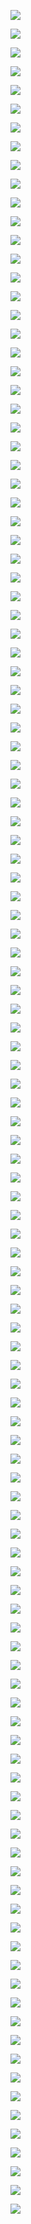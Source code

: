 ![](https://gitee.com/qytanggit/Python_Hacker/raw/master/IMG/PPT/%E4%B9%BE%E9%A2%90%E5%A0%82%E7%8E%B0%E4%BB%BB%E6%98%8E%E6%95%99%E6%95%99%E4%B8%BBKali%E4%B8%8EPython%E9%BB%91%E5%AE%A22018.7.%E6%97%A0%E7%BA%BF%E7%BD%91%E7%BB%9C%E6%94%BB%E5%87%BB/1.PNG)

![](https://gitee.com/qytanggit/Python_Hacker/raw/master/IMG/PPT/%E4%B9%BE%E9%A2%90%E5%A0%82%E7%8E%B0%E4%BB%BB%E6%98%8E%E6%95%99%E6%95%99%E4%B8%BBKali%E4%B8%8EPython%E9%BB%91%E5%AE%A22018.7.%E6%97%A0%E7%BA%BF%E7%BD%91%E7%BB%9C%E6%94%BB%E5%87%BB/2.PNG)

![](https://gitee.com/qytanggit/Python_Hacker/raw/master/IMG/PPT/%E4%B9%BE%E9%A2%90%E5%A0%82%E7%8E%B0%E4%BB%BB%E6%98%8E%E6%95%99%E6%95%99%E4%B8%BBKali%E4%B8%8EPython%E9%BB%91%E5%AE%A22018.7.%E6%97%A0%E7%BA%BF%E7%BD%91%E7%BB%9C%E6%94%BB%E5%87%BB/3.PNG)

![](https://gitee.com/qytanggit/Python_Hacker/raw/master/IMG/PPT/%E4%B9%BE%E9%A2%90%E5%A0%82%E7%8E%B0%E4%BB%BB%E6%98%8E%E6%95%99%E6%95%99%E4%B8%BBKali%E4%B8%8EPython%E9%BB%91%E5%AE%A22018.7.%E6%97%A0%E7%BA%BF%E7%BD%91%E7%BB%9C%E6%94%BB%E5%87%BB/4.PNG)

![](https://gitee.com/qytanggit/Python_Hacker/raw/master/IMG/PPT/%E4%B9%BE%E9%A2%90%E5%A0%82%E7%8E%B0%E4%BB%BB%E6%98%8E%E6%95%99%E6%95%99%E4%B8%BBKali%E4%B8%8EPython%E9%BB%91%E5%AE%A22018.7.%E6%97%A0%E7%BA%BF%E7%BD%91%E7%BB%9C%E6%94%BB%E5%87%BB/5.PNG)

![](https://gitee.com/qytanggit/Python_Hacker/raw/master/IMG/PPT/%E4%B9%BE%E9%A2%90%E5%A0%82%E7%8E%B0%E4%BB%BB%E6%98%8E%E6%95%99%E6%95%99%E4%B8%BBKali%E4%B8%8EPython%E9%BB%91%E5%AE%A22018.7.%E6%97%A0%E7%BA%BF%E7%BD%91%E7%BB%9C%E6%94%BB%E5%87%BB/6.PNG)

![](https://gitee.com/qytanggit/Python_Hacker/raw/master/IMG/PPT/%E4%B9%BE%E9%A2%90%E5%A0%82%E7%8E%B0%E4%BB%BB%E6%98%8E%E6%95%99%E6%95%99%E4%B8%BBKali%E4%B8%8EPython%E9%BB%91%E5%AE%A22018.7.%E6%97%A0%E7%BA%BF%E7%BD%91%E7%BB%9C%E6%94%BB%E5%87%BB/7.PNG)

![](https://gitee.com/qytanggit/Python_Hacker/raw/master/IMG/PPT/%E4%B9%BE%E9%A2%90%E5%A0%82%E7%8E%B0%E4%BB%BB%E6%98%8E%E6%95%99%E6%95%99%E4%B8%BBKali%E4%B8%8EPython%E9%BB%91%E5%AE%A22018.7.%E6%97%A0%E7%BA%BF%E7%BD%91%E7%BB%9C%E6%94%BB%E5%87%BB/8.PNG)

![](https://gitee.com/qytanggit/Python_Hacker/raw/master/IMG/PPT/%E4%B9%BE%E9%A2%90%E5%A0%82%E7%8E%B0%E4%BB%BB%E6%98%8E%E6%95%99%E6%95%99%E4%B8%BBKali%E4%B8%8EPython%E9%BB%91%E5%AE%A22018.7.%E6%97%A0%E7%BA%BF%E7%BD%91%E7%BB%9C%E6%94%BB%E5%87%BB/9.PNG)

![](https://gitee.com/qytanggit/Python_Hacker/raw/master/IMG/PPT/%E4%B9%BE%E9%A2%90%E5%A0%82%E7%8E%B0%E4%BB%BB%E6%98%8E%E6%95%99%E6%95%99%E4%B8%BBKali%E4%B8%8EPython%E9%BB%91%E5%AE%A22018.7.%E6%97%A0%E7%BA%BF%E7%BD%91%E7%BB%9C%E6%94%BB%E5%87%BB/10.PNG)

![](https://gitee.com/qytanggit/Python_Hacker/raw/master/IMG/PPT/%E4%B9%BE%E9%A2%90%E5%A0%82%E7%8E%B0%E4%BB%BB%E6%98%8E%E6%95%99%E6%95%99%E4%B8%BBKali%E4%B8%8EPython%E9%BB%91%E5%AE%A22018.7.%E6%97%A0%E7%BA%BF%E7%BD%91%E7%BB%9C%E6%94%BB%E5%87%BB/11.PNG)

![](https://gitee.com/qytanggit/Python_Hacker/raw/master/IMG/PPT/%E4%B9%BE%E9%A2%90%E5%A0%82%E7%8E%B0%E4%BB%BB%E6%98%8E%E6%95%99%E6%95%99%E4%B8%BBKali%E4%B8%8EPython%E9%BB%91%E5%AE%A22018.7.%E6%97%A0%E7%BA%BF%E7%BD%91%E7%BB%9C%E6%94%BB%E5%87%BB/12.PNG)

![](https://gitee.com/qytanggit/Python_Hacker/raw/master/IMG/PPT/%E4%B9%BE%E9%A2%90%E5%A0%82%E7%8E%B0%E4%BB%BB%E6%98%8E%E6%95%99%E6%95%99%E4%B8%BBKali%E4%B8%8EPython%E9%BB%91%E5%AE%A22018.7.%E6%97%A0%E7%BA%BF%E7%BD%91%E7%BB%9C%E6%94%BB%E5%87%BB/13.PNG)

![](https://gitee.com/qytanggit/Python_Hacker/raw/master/IMG/PPT/%E4%B9%BE%E9%A2%90%E5%A0%82%E7%8E%B0%E4%BB%BB%E6%98%8E%E6%95%99%E6%95%99%E4%B8%BBKali%E4%B8%8EPython%E9%BB%91%E5%AE%A22018.7.%E6%97%A0%E7%BA%BF%E7%BD%91%E7%BB%9C%E6%94%BB%E5%87%BB/14.PNG)

![](https://gitee.com/qytanggit/Python_Hacker/raw/master/IMG/PPT/%E4%B9%BE%E9%A2%90%E5%A0%82%E7%8E%B0%E4%BB%BB%E6%98%8E%E6%95%99%E6%95%99%E4%B8%BBKali%E4%B8%8EPython%E9%BB%91%E5%AE%A22018.7.%E6%97%A0%E7%BA%BF%E7%BD%91%E7%BB%9C%E6%94%BB%E5%87%BB/15.PNG)

![](https://gitee.com/qytanggit/Python_Hacker/raw/master/IMG/PPT/%E4%B9%BE%E9%A2%90%E5%A0%82%E7%8E%B0%E4%BB%BB%E6%98%8E%E6%95%99%E6%95%99%E4%B8%BBKali%E4%B8%8EPython%E9%BB%91%E5%AE%A22018.7.%E6%97%A0%E7%BA%BF%E7%BD%91%E7%BB%9C%E6%94%BB%E5%87%BB/16.PNG)

![](https://gitee.com/qytanggit/Python_Hacker/raw/master/IMG/PPT/%E4%B9%BE%E9%A2%90%E5%A0%82%E7%8E%B0%E4%BB%BB%E6%98%8E%E6%95%99%E6%95%99%E4%B8%BBKali%E4%B8%8EPython%E9%BB%91%E5%AE%A22018.7.%E6%97%A0%E7%BA%BF%E7%BD%91%E7%BB%9C%E6%94%BB%E5%87%BB/17.PNG)

![](https://gitee.com/qytanggit/Python_Hacker/raw/master/IMG/PPT/%E4%B9%BE%E9%A2%90%E5%A0%82%E7%8E%B0%E4%BB%BB%E6%98%8E%E6%95%99%E6%95%99%E4%B8%BBKali%E4%B8%8EPython%E9%BB%91%E5%AE%A22018.7.%E6%97%A0%E7%BA%BF%E7%BD%91%E7%BB%9C%E6%94%BB%E5%87%BB/18.PNG)

![](https://gitee.com/qytanggit/Python_Hacker/raw/master/IMG/PPT/%E4%B9%BE%E9%A2%90%E5%A0%82%E7%8E%B0%E4%BB%BB%E6%98%8E%E6%95%99%E6%95%99%E4%B8%BBKali%E4%B8%8EPython%E9%BB%91%E5%AE%A22018.7.%E6%97%A0%E7%BA%BF%E7%BD%91%E7%BB%9C%E6%94%BB%E5%87%BB/19.PNG)

![](https://gitee.com/qytanggit/Python_Hacker/raw/master/IMG/PPT/%E4%B9%BE%E9%A2%90%E5%A0%82%E7%8E%B0%E4%BB%BB%E6%98%8E%E6%95%99%E6%95%99%E4%B8%BBKali%E4%B8%8EPython%E9%BB%91%E5%AE%A22018.7.%E6%97%A0%E7%BA%BF%E7%BD%91%E7%BB%9C%E6%94%BB%E5%87%BB/20.PNG)

![](https://gitee.com/qytanggit/Python_Hacker/raw/master/IMG/PPT/%E4%B9%BE%E9%A2%90%E5%A0%82%E7%8E%B0%E4%BB%BB%E6%98%8E%E6%95%99%E6%95%99%E4%B8%BBKali%E4%B8%8EPython%E9%BB%91%E5%AE%A22018.7.%E6%97%A0%E7%BA%BF%E7%BD%91%E7%BB%9C%E6%94%BB%E5%87%BB/21.PNG)

![](https://gitee.com/qytanggit/Python_Hacker/raw/master/IMG/PPT/%E4%B9%BE%E9%A2%90%E5%A0%82%E7%8E%B0%E4%BB%BB%E6%98%8E%E6%95%99%E6%95%99%E4%B8%BBKali%E4%B8%8EPython%E9%BB%91%E5%AE%A22018.7.%E6%97%A0%E7%BA%BF%E7%BD%91%E7%BB%9C%E6%94%BB%E5%87%BB/22.PNG)

![](https://gitee.com/qytanggit/Python_Hacker/raw/master/IMG/PPT/%E4%B9%BE%E9%A2%90%E5%A0%82%E7%8E%B0%E4%BB%BB%E6%98%8E%E6%95%99%E6%95%99%E4%B8%BBKali%E4%B8%8EPython%E9%BB%91%E5%AE%A22018.7.%E6%97%A0%E7%BA%BF%E7%BD%91%E7%BB%9C%E6%94%BB%E5%87%BB/23.PNG)

![](https://gitee.com/qytanggit/Python_Hacker/raw/master/IMG/PPT/%E4%B9%BE%E9%A2%90%E5%A0%82%E7%8E%B0%E4%BB%BB%E6%98%8E%E6%95%99%E6%95%99%E4%B8%BBKali%E4%B8%8EPython%E9%BB%91%E5%AE%A22018.7.%E6%97%A0%E7%BA%BF%E7%BD%91%E7%BB%9C%E6%94%BB%E5%87%BB/24.PNG)

![](https://gitee.com/qytanggit/Python_Hacker/raw/master/IMG/PPT/%E4%B9%BE%E9%A2%90%E5%A0%82%E7%8E%B0%E4%BB%BB%E6%98%8E%E6%95%99%E6%95%99%E4%B8%BBKali%E4%B8%8EPython%E9%BB%91%E5%AE%A22018.7.%E6%97%A0%E7%BA%BF%E7%BD%91%E7%BB%9C%E6%94%BB%E5%87%BB/25.PNG)

![](https://gitee.com/qytanggit/Python_Hacker/raw/master/IMG/PPT/%E4%B9%BE%E9%A2%90%E5%A0%82%E7%8E%B0%E4%BB%BB%E6%98%8E%E6%95%99%E6%95%99%E4%B8%BBKali%E4%B8%8EPython%E9%BB%91%E5%AE%A22018.7.%E6%97%A0%E7%BA%BF%E7%BD%91%E7%BB%9C%E6%94%BB%E5%87%BB/26.PNG)

![](https://gitee.com/qytanggit/Python_Hacker/raw/master/IMG/PPT/%E4%B9%BE%E9%A2%90%E5%A0%82%E7%8E%B0%E4%BB%BB%E6%98%8E%E6%95%99%E6%95%99%E4%B8%BBKali%E4%B8%8EPython%E9%BB%91%E5%AE%A22018.7.%E6%97%A0%E7%BA%BF%E7%BD%91%E7%BB%9C%E6%94%BB%E5%87%BB/27.PNG)

![](https://gitee.com/qytanggit/Python_Hacker/raw/master/IMG/PPT/%E4%B9%BE%E9%A2%90%E5%A0%82%E7%8E%B0%E4%BB%BB%E6%98%8E%E6%95%99%E6%95%99%E4%B8%BBKali%E4%B8%8EPython%E9%BB%91%E5%AE%A22018.7.%E6%97%A0%E7%BA%BF%E7%BD%91%E7%BB%9C%E6%94%BB%E5%87%BB/28.PNG)

![](https://gitee.com/qytanggit/Python_Hacker/raw/master/IMG/PPT/%E4%B9%BE%E9%A2%90%E5%A0%82%E7%8E%B0%E4%BB%BB%E6%98%8E%E6%95%99%E6%95%99%E4%B8%BBKali%E4%B8%8EPython%E9%BB%91%E5%AE%A22018.7.%E6%97%A0%E7%BA%BF%E7%BD%91%E7%BB%9C%E6%94%BB%E5%87%BB/29.PNG)

![](https://gitee.com/qytanggit/Python_Hacker/raw/master/IMG/PPT/%E4%B9%BE%E9%A2%90%E5%A0%82%E7%8E%B0%E4%BB%BB%E6%98%8E%E6%95%99%E6%95%99%E4%B8%BBKali%E4%B8%8EPython%E9%BB%91%E5%AE%A22018.7.%E6%97%A0%E7%BA%BF%E7%BD%91%E7%BB%9C%E6%94%BB%E5%87%BB/30.PNG)

![](https://gitee.com/qytanggit/Python_Hacker/raw/master/IMG/PPT/%E4%B9%BE%E9%A2%90%E5%A0%82%E7%8E%B0%E4%BB%BB%E6%98%8E%E6%95%99%E6%95%99%E4%B8%BBKali%E4%B8%8EPython%E9%BB%91%E5%AE%A22018.7.%E6%97%A0%E7%BA%BF%E7%BD%91%E7%BB%9C%E6%94%BB%E5%87%BB/31.PNG)

![](https://gitee.com/qytanggit/Python_Hacker/raw/master/IMG/PPT/%E4%B9%BE%E9%A2%90%E5%A0%82%E7%8E%B0%E4%BB%BB%E6%98%8E%E6%95%99%E6%95%99%E4%B8%BBKali%E4%B8%8EPython%E9%BB%91%E5%AE%A22018.7.%E6%97%A0%E7%BA%BF%E7%BD%91%E7%BB%9C%E6%94%BB%E5%87%BB/32.PNG)

![](https://gitee.com/qytanggit/Python_Hacker/raw/master/IMG/PPT/%E4%B9%BE%E9%A2%90%E5%A0%82%E7%8E%B0%E4%BB%BB%E6%98%8E%E6%95%99%E6%95%99%E4%B8%BBKali%E4%B8%8EPython%E9%BB%91%E5%AE%A22018.7.%E6%97%A0%E7%BA%BF%E7%BD%91%E7%BB%9C%E6%94%BB%E5%87%BB/33.PNG)

![](https://gitee.com/qytanggit/Python_Hacker/raw/master/IMG/PPT/%E4%B9%BE%E9%A2%90%E5%A0%82%E7%8E%B0%E4%BB%BB%E6%98%8E%E6%95%99%E6%95%99%E4%B8%BBKali%E4%B8%8EPython%E9%BB%91%E5%AE%A22018.7.%E6%97%A0%E7%BA%BF%E7%BD%91%E7%BB%9C%E6%94%BB%E5%87%BB/34.PNG)

![](https://gitee.com/qytanggit/Python_Hacker/raw/master/IMG/PPT/%E4%B9%BE%E9%A2%90%E5%A0%82%E7%8E%B0%E4%BB%BB%E6%98%8E%E6%95%99%E6%95%99%E4%B8%BBKali%E4%B8%8EPython%E9%BB%91%E5%AE%A22018.7.%E6%97%A0%E7%BA%BF%E7%BD%91%E7%BB%9C%E6%94%BB%E5%87%BB/35.PNG)

![](https://gitee.com/qytanggit/Python_Hacker/raw/master/IMG/PPT/%E4%B9%BE%E9%A2%90%E5%A0%82%E7%8E%B0%E4%BB%BB%E6%98%8E%E6%95%99%E6%95%99%E4%B8%BBKali%E4%B8%8EPython%E9%BB%91%E5%AE%A22018.7.%E6%97%A0%E7%BA%BF%E7%BD%91%E7%BB%9C%E6%94%BB%E5%87%BB/36.PNG)

![](https://gitee.com/qytanggit/Python_Hacker/raw/master/IMG/PPT/%E4%B9%BE%E9%A2%90%E5%A0%82%E7%8E%B0%E4%BB%BB%E6%98%8E%E6%95%99%E6%95%99%E4%B8%BBKali%E4%B8%8EPython%E9%BB%91%E5%AE%A22018.7.%E6%97%A0%E7%BA%BF%E7%BD%91%E7%BB%9C%E6%94%BB%E5%87%BB/37.PNG)

![](https://gitee.com/qytanggit/Python_Hacker/raw/master/IMG/PPT/%E4%B9%BE%E9%A2%90%E5%A0%82%E7%8E%B0%E4%BB%BB%E6%98%8E%E6%95%99%E6%95%99%E4%B8%BBKali%E4%B8%8EPython%E9%BB%91%E5%AE%A22018.7.%E6%97%A0%E7%BA%BF%E7%BD%91%E7%BB%9C%E6%94%BB%E5%87%BB/38.PNG)

![](https://gitee.com/qytanggit/Python_Hacker/raw/master/IMG/PPT/%E4%B9%BE%E9%A2%90%E5%A0%82%E7%8E%B0%E4%BB%BB%E6%98%8E%E6%95%99%E6%95%99%E4%B8%BBKali%E4%B8%8EPython%E9%BB%91%E5%AE%A22018.7.%E6%97%A0%E7%BA%BF%E7%BD%91%E7%BB%9C%E6%94%BB%E5%87%BB/39.PNG)

![](https://gitee.com/qytanggit/Python_Hacker/raw/master/IMG/PPT/%E4%B9%BE%E9%A2%90%E5%A0%82%E7%8E%B0%E4%BB%BB%E6%98%8E%E6%95%99%E6%95%99%E4%B8%BBKali%E4%B8%8EPython%E9%BB%91%E5%AE%A22018.7.%E6%97%A0%E7%BA%BF%E7%BD%91%E7%BB%9C%E6%94%BB%E5%87%BB/40.PNG)

![](https://gitee.com/qytanggit/Python_Hacker/raw/master/IMG/PPT/%E4%B9%BE%E9%A2%90%E5%A0%82%E7%8E%B0%E4%BB%BB%E6%98%8E%E6%95%99%E6%95%99%E4%B8%BBKali%E4%B8%8EPython%E9%BB%91%E5%AE%A22018.7.%E6%97%A0%E7%BA%BF%E7%BD%91%E7%BB%9C%E6%94%BB%E5%87%BB/41.PNG)

![](https://gitee.com/qytanggit/Python_Hacker/raw/master/IMG/PPT/%E4%B9%BE%E9%A2%90%E5%A0%82%E7%8E%B0%E4%BB%BB%E6%98%8E%E6%95%99%E6%95%99%E4%B8%BBKali%E4%B8%8EPython%E9%BB%91%E5%AE%A22018.7.%E6%97%A0%E7%BA%BF%E7%BD%91%E7%BB%9C%E6%94%BB%E5%87%BB/42.PNG)

![](https://gitee.com/qytanggit/Python_Hacker/raw/master/IMG/PPT/%E4%B9%BE%E9%A2%90%E5%A0%82%E7%8E%B0%E4%BB%BB%E6%98%8E%E6%95%99%E6%95%99%E4%B8%BBKali%E4%B8%8EPython%E9%BB%91%E5%AE%A22018.7.%E6%97%A0%E7%BA%BF%E7%BD%91%E7%BB%9C%E6%94%BB%E5%87%BB/43.PNG)

![](https://gitee.com/qytanggit/Python_Hacker/raw/master/IMG/PPT/%E4%B9%BE%E9%A2%90%E5%A0%82%E7%8E%B0%E4%BB%BB%E6%98%8E%E6%95%99%E6%95%99%E4%B8%BBKali%E4%B8%8EPython%E9%BB%91%E5%AE%A22018.7.%E6%97%A0%E7%BA%BF%E7%BD%91%E7%BB%9C%E6%94%BB%E5%87%BB/44.PNG)

![](https://gitee.com/qytanggit/Python_Hacker/raw/master/IMG/PPT/%E4%B9%BE%E9%A2%90%E5%A0%82%E7%8E%B0%E4%BB%BB%E6%98%8E%E6%95%99%E6%95%99%E4%B8%BBKali%E4%B8%8EPython%E9%BB%91%E5%AE%A22018.7.%E6%97%A0%E7%BA%BF%E7%BD%91%E7%BB%9C%E6%94%BB%E5%87%BB/45.PNG)

![](https://gitee.com/qytanggit/Python_Hacker/raw/master/IMG/PPT/%E4%B9%BE%E9%A2%90%E5%A0%82%E7%8E%B0%E4%BB%BB%E6%98%8E%E6%95%99%E6%95%99%E4%B8%BBKali%E4%B8%8EPython%E9%BB%91%E5%AE%A22018.7.%E6%97%A0%E7%BA%BF%E7%BD%91%E7%BB%9C%E6%94%BB%E5%87%BB/46.PNG)

![](https://gitee.com/qytanggit/Python_Hacker/raw/master/IMG/PPT/%E4%B9%BE%E9%A2%90%E5%A0%82%E7%8E%B0%E4%BB%BB%E6%98%8E%E6%95%99%E6%95%99%E4%B8%BBKali%E4%B8%8EPython%E9%BB%91%E5%AE%A22018.7.%E6%97%A0%E7%BA%BF%E7%BD%91%E7%BB%9C%E6%94%BB%E5%87%BB/47.PNG)

![](https://gitee.com/qytanggit/Python_Hacker/raw/master/IMG/PPT/%E4%B9%BE%E9%A2%90%E5%A0%82%E7%8E%B0%E4%BB%BB%E6%98%8E%E6%95%99%E6%95%99%E4%B8%BBKali%E4%B8%8EPython%E9%BB%91%E5%AE%A22018.7.%E6%97%A0%E7%BA%BF%E7%BD%91%E7%BB%9C%E6%94%BB%E5%87%BB/48.PNG)

![](https://gitee.com/qytanggit/Python_Hacker/raw/master/IMG/PPT/%E4%B9%BE%E9%A2%90%E5%A0%82%E7%8E%B0%E4%BB%BB%E6%98%8E%E6%95%99%E6%95%99%E4%B8%BBKali%E4%B8%8EPython%E9%BB%91%E5%AE%A22018.7.%E6%97%A0%E7%BA%BF%E7%BD%91%E7%BB%9C%E6%94%BB%E5%87%BB/49.PNG)

![](https://gitee.com/qytanggit/Python_Hacker/raw/master/IMG/PPT/%E4%B9%BE%E9%A2%90%E5%A0%82%E7%8E%B0%E4%BB%BB%E6%98%8E%E6%95%99%E6%95%99%E4%B8%BBKali%E4%B8%8EPython%E9%BB%91%E5%AE%A22018.7.%E6%97%A0%E7%BA%BF%E7%BD%91%E7%BB%9C%E6%94%BB%E5%87%BB/50.PNG)

![](https://gitee.com/qytanggit/Python_Hacker/raw/master/IMG/PPT/%E4%B9%BE%E9%A2%90%E5%A0%82%E7%8E%B0%E4%BB%BB%E6%98%8E%E6%95%99%E6%95%99%E4%B8%BBKali%E4%B8%8EPython%E9%BB%91%E5%AE%A22018.7.%E6%97%A0%E7%BA%BF%E7%BD%91%E7%BB%9C%E6%94%BB%E5%87%BB/51.PNG)

![](https://gitee.com/qytanggit/Python_Hacker/raw/master/IMG/PPT/%E4%B9%BE%E9%A2%90%E5%A0%82%E7%8E%B0%E4%BB%BB%E6%98%8E%E6%95%99%E6%95%99%E4%B8%BBKali%E4%B8%8EPython%E9%BB%91%E5%AE%A22018.7.%E6%97%A0%E7%BA%BF%E7%BD%91%E7%BB%9C%E6%94%BB%E5%87%BB/52.PNG)

![](https://gitee.com/qytanggit/Python_Hacker/raw/master/IMG/PPT/%E4%B9%BE%E9%A2%90%E5%A0%82%E7%8E%B0%E4%BB%BB%E6%98%8E%E6%95%99%E6%95%99%E4%B8%BBKali%E4%B8%8EPython%E9%BB%91%E5%AE%A22018.7.%E6%97%A0%E7%BA%BF%E7%BD%91%E7%BB%9C%E6%94%BB%E5%87%BB/53.PNG)

![](https://gitee.com/qytanggit/Python_Hacker/raw/master/IMG/PPT/%E4%B9%BE%E9%A2%90%E5%A0%82%E7%8E%B0%E4%BB%BB%E6%98%8E%E6%95%99%E6%95%99%E4%B8%BBKali%E4%B8%8EPython%E9%BB%91%E5%AE%A22018.7.%E6%97%A0%E7%BA%BF%E7%BD%91%E7%BB%9C%E6%94%BB%E5%87%BB/54.PNG)

![](https://gitee.com/qytanggit/Python_Hacker/raw/master/IMG/PPT/%E4%B9%BE%E9%A2%90%E5%A0%82%E7%8E%B0%E4%BB%BB%E6%98%8E%E6%95%99%E6%95%99%E4%B8%BBKali%E4%B8%8EPython%E9%BB%91%E5%AE%A22018.7.%E6%97%A0%E7%BA%BF%E7%BD%91%E7%BB%9C%E6%94%BB%E5%87%BB/55.PNG)

![](https://gitee.com/qytanggit/Python_Hacker/raw/master/IMG/PPT/%E4%B9%BE%E9%A2%90%E5%A0%82%E7%8E%B0%E4%BB%BB%E6%98%8E%E6%95%99%E6%95%99%E4%B8%BBKali%E4%B8%8EPython%E9%BB%91%E5%AE%A22018.7.%E6%97%A0%E7%BA%BF%E7%BD%91%E7%BB%9C%E6%94%BB%E5%87%BB/56.PNG)

![](https://gitee.com/qytanggit/Python_Hacker/raw/master/IMG/PPT/%E4%B9%BE%E9%A2%90%E5%A0%82%E7%8E%B0%E4%BB%BB%E6%98%8E%E6%95%99%E6%95%99%E4%B8%BBKali%E4%B8%8EPython%E9%BB%91%E5%AE%A22018.7.%E6%97%A0%E7%BA%BF%E7%BD%91%E7%BB%9C%E6%94%BB%E5%87%BB/57.PNG)

![](https://gitee.com/qytanggit/Python_Hacker/raw/master/IMG/PPT/%E4%B9%BE%E9%A2%90%E5%A0%82%E7%8E%B0%E4%BB%BB%E6%98%8E%E6%95%99%E6%95%99%E4%B8%BBKali%E4%B8%8EPython%E9%BB%91%E5%AE%A22018.7.%E6%97%A0%E7%BA%BF%E7%BD%91%E7%BB%9C%E6%94%BB%E5%87%BB/58.PNG)

![](https://gitee.com/qytanggit/Python_Hacker/raw/master/IMG/PPT/%E4%B9%BE%E9%A2%90%E5%A0%82%E7%8E%B0%E4%BB%BB%E6%98%8E%E6%95%99%E6%95%99%E4%B8%BBKali%E4%B8%8EPython%E9%BB%91%E5%AE%A22018.7.%E6%97%A0%E7%BA%BF%E7%BD%91%E7%BB%9C%E6%94%BB%E5%87%BB/59.PNG)

![](https://gitee.com/qytanggit/Python_Hacker/raw/master/IMG/PPT/%E4%B9%BE%E9%A2%90%E5%A0%82%E7%8E%B0%E4%BB%BB%E6%98%8E%E6%95%99%E6%95%99%E4%B8%BBKali%E4%B8%8EPython%E9%BB%91%E5%AE%A22018.7.%E6%97%A0%E7%BA%BF%E7%BD%91%E7%BB%9C%E6%94%BB%E5%87%BB/60.PNG)

![](https://gitee.com/qytanggit/Python_Hacker/raw/master/IMG/PPT/%E4%B9%BE%E9%A2%90%E5%A0%82%E7%8E%B0%E4%BB%BB%E6%98%8E%E6%95%99%E6%95%99%E4%B8%BBKali%E4%B8%8EPython%E9%BB%91%E5%AE%A22018.7.%E6%97%A0%E7%BA%BF%E7%BD%91%E7%BB%9C%E6%94%BB%E5%87%BB/61.PNG)

![](https://gitee.com/qytanggit/Python_Hacker/raw/master/IMG/PPT/%E4%B9%BE%E9%A2%90%E5%A0%82%E7%8E%B0%E4%BB%BB%E6%98%8E%E6%95%99%E6%95%99%E4%B8%BBKali%E4%B8%8EPython%E9%BB%91%E5%AE%A22018.7.%E6%97%A0%E7%BA%BF%E7%BD%91%E7%BB%9C%E6%94%BB%E5%87%BB/62.PNG)

![](https://gitee.com/qytanggit/Python_Hacker/raw/master/IMG/PPT/%E4%B9%BE%E9%A2%90%E5%A0%82%E7%8E%B0%E4%BB%BB%E6%98%8E%E6%95%99%E6%95%99%E4%B8%BBKali%E4%B8%8EPython%E9%BB%91%E5%AE%A22018.7.%E6%97%A0%E7%BA%BF%E7%BD%91%E7%BB%9C%E6%94%BB%E5%87%BB/63.PNG)

![](https://gitee.com/qytanggit/Python_Hacker/raw/master/IMG/PPT/%E4%B9%BE%E9%A2%90%E5%A0%82%E7%8E%B0%E4%BB%BB%E6%98%8E%E6%95%99%E6%95%99%E4%B8%BBKali%E4%B8%8EPython%E9%BB%91%E5%AE%A22018.7.%E6%97%A0%E7%BA%BF%E7%BD%91%E7%BB%9C%E6%94%BB%E5%87%BB/64.PNG)

![](https://gitee.com/qytanggit/Python_Hacker/raw/master/IMG/PPT/%E4%B9%BE%E9%A2%90%E5%A0%82%E7%8E%B0%E4%BB%BB%E6%98%8E%E6%95%99%E6%95%99%E4%B8%BBKali%E4%B8%8EPython%E9%BB%91%E5%AE%A22018.7.%E6%97%A0%E7%BA%BF%E7%BD%91%E7%BB%9C%E6%94%BB%E5%87%BB/65.PNG)

![](https://gitee.com/qytanggit/Python_Hacker/raw/master/IMG/PPT/%E4%B9%BE%E9%A2%90%E5%A0%82%E7%8E%B0%E4%BB%BB%E6%98%8E%E6%95%99%E6%95%99%E4%B8%BBKali%E4%B8%8EPython%E9%BB%91%E5%AE%A22018.7.%E6%97%A0%E7%BA%BF%E7%BD%91%E7%BB%9C%E6%94%BB%E5%87%BB/66.PNG)

![](https://gitee.com/qytanggit/Python_Hacker/raw/master/IMG/PPT/%E4%B9%BE%E9%A2%90%E5%A0%82%E7%8E%B0%E4%BB%BB%E6%98%8E%E6%95%99%E6%95%99%E4%B8%BBKali%E4%B8%8EPython%E9%BB%91%E5%AE%A22018.7.%E6%97%A0%E7%BA%BF%E7%BD%91%E7%BB%9C%E6%94%BB%E5%87%BB/67.PNG)

![](https://gitee.com/qytanggit/Python_Hacker/raw/master/IMG/PPT/%E4%B9%BE%E9%A2%90%E5%A0%82%E7%8E%B0%E4%BB%BB%E6%98%8E%E6%95%99%E6%95%99%E4%B8%BBKali%E4%B8%8EPython%E9%BB%91%E5%AE%A22018.7.%E6%97%A0%E7%BA%BF%E7%BD%91%E7%BB%9C%E6%94%BB%E5%87%BB/68.PNG)

![](https://gitee.com/qytanggit/Python_Hacker/raw/master/IMG/PPT/%E4%B9%BE%E9%A2%90%E5%A0%82%E7%8E%B0%E4%BB%BB%E6%98%8E%E6%95%99%E6%95%99%E4%B8%BBKali%E4%B8%8EPython%E9%BB%91%E5%AE%A22018.7.%E6%97%A0%E7%BA%BF%E7%BD%91%E7%BB%9C%E6%94%BB%E5%87%BB/69.PNG)

![](https://gitee.com/qytanggit/Python_Hacker/raw/master/IMG/PPT/%E4%B9%BE%E9%A2%90%E5%A0%82%E7%8E%B0%E4%BB%BB%E6%98%8E%E6%95%99%E6%95%99%E4%B8%BBKali%E4%B8%8EPython%E9%BB%91%E5%AE%A22018.7.%E6%97%A0%E7%BA%BF%E7%BD%91%E7%BB%9C%E6%94%BB%E5%87%BB/70.PNG)

![](https://gitee.com/qytanggit/Python_Hacker/raw/master/IMG/PPT/%E4%B9%BE%E9%A2%90%E5%A0%82%E7%8E%B0%E4%BB%BB%E6%98%8E%E6%95%99%E6%95%99%E4%B8%BBKali%E4%B8%8EPython%E9%BB%91%E5%AE%A22018.7.%E6%97%A0%E7%BA%BF%E7%BD%91%E7%BB%9C%E6%94%BB%E5%87%BB/71.PNG)

![](https://gitee.com/qytanggit/Python_Hacker/raw/master/IMG/PPT/%E4%B9%BE%E9%A2%90%E5%A0%82%E7%8E%B0%E4%BB%BB%E6%98%8E%E6%95%99%E6%95%99%E4%B8%BBKali%E4%B8%8EPython%E9%BB%91%E5%AE%A22018.7.%E6%97%A0%E7%BA%BF%E7%BD%91%E7%BB%9C%E6%94%BB%E5%87%BB/72.PNG)

![](https://gitee.com/qytanggit/Python_Hacker/raw/master/IMG/PPT/%E4%B9%BE%E9%A2%90%E5%A0%82%E7%8E%B0%E4%BB%BB%E6%98%8E%E6%95%99%E6%95%99%E4%B8%BBKali%E4%B8%8EPython%E9%BB%91%E5%AE%A22018.7.%E6%97%A0%E7%BA%BF%E7%BD%91%E7%BB%9C%E6%94%BB%E5%87%BB/73.PNG)

![](https://gitee.com/qytanggit/Python_Hacker/raw/master/IMG/PPT/%E4%B9%BE%E9%A2%90%E5%A0%82%E7%8E%B0%E4%BB%BB%E6%98%8E%E6%95%99%E6%95%99%E4%B8%BBKali%E4%B8%8EPython%E9%BB%91%E5%AE%A22018.7.%E6%97%A0%E7%BA%BF%E7%BD%91%E7%BB%9C%E6%94%BB%E5%87%BB/74.PNG)

![](https://gitee.com/qytanggit/Python_Hacker/raw/master/IMG/PPT/%E4%B9%BE%E9%A2%90%E5%A0%82%E7%8E%B0%E4%BB%BB%E6%98%8E%E6%95%99%E6%95%99%E4%B8%BBKali%E4%B8%8EPython%E9%BB%91%E5%AE%A22018.7.%E6%97%A0%E7%BA%BF%E7%BD%91%E7%BB%9C%E6%94%BB%E5%87%BB/75.PNG)

![](https://gitee.com/qytanggit/Python_Hacker/raw/master/IMG/PPT/%E4%B9%BE%E9%A2%90%E5%A0%82%E7%8E%B0%E4%BB%BB%E6%98%8E%E6%95%99%E6%95%99%E4%B8%BBKali%E4%B8%8EPython%E9%BB%91%E5%AE%A22018.7.%E6%97%A0%E7%BA%BF%E7%BD%91%E7%BB%9C%E6%94%BB%E5%87%BB/76.PNG)

![](https://gitee.com/qytanggit/Python_Hacker/raw/master/IMG/PPT/%E4%B9%BE%E9%A2%90%E5%A0%82%E7%8E%B0%E4%BB%BB%E6%98%8E%E6%95%99%E6%95%99%E4%B8%BBKali%E4%B8%8EPython%E9%BB%91%E5%AE%A22018.7.%E6%97%A0%E7%BA%BF%E7%BD%91%E7%BB%9C%E6%94%BB%E5%87%BB/77.PNG)

![](https://gitee.com/qytanggit/Python_Hacker/raw/master/IMG/PPT/%E4%B9%BE%E9%A2%90%E5%A0%82%E7%8E%B0%E4%BB%BB%E6%98%8E%E6%95%99%E6%95%99%E4%B8%BBKali%E4%B8%8EPython%E9%BB%91%E5%AE%A22018.7.%E6%97%A0%E7%BA%BF%E7%BD%91%E7%BB%9C%E6%94%BB%E5%87%BB/78.PNG)

![](https://gitee.com/qytanggit/Python_Hacker/raw/master/IMG/PPT/%E4%B9%BE%E9%A2%90%E5%A0%82%E7%8E%B0%E4%BB%BB%E6%98%8E%E6%95%99%E6%95%99%E4%B8%BBKali%E4%B8%8EPython%E9%BB%91%E5%AE%A22018.7.%E6%97%A0%E7%BA%BF%E7%BD%91%E7%BB%9C%E6%94%BB%E5%87%BB/79.PNG)

![](https://gitee.com/qytanggit/Python_Hacker/raw/master/IMG/PPT/%E4%B9%BE%E9%A2%90%E5%A0%82%E7%8E%B0%E4%BB%BB%E6%98%8E%E6%95%99%E6%95%99%E4%B8%BBKali%E4%B8%8EPython%E9%BB%91%E5%AE%A22018.7.%E6%97%A0%E7%BA%BF%E7%BD%91%E7%BB%9C%E6%94%BB%E5%87%BB/80.PNG)

![](https://gitee.com/qytanggit/Python_Hacker/raw/master/IMG/PPT/%E4%B9%BE%E9%A2%90%E5%A0%82%E7%8E%B0%E4%BB%BB%E6%98%8E%E6%95%99%E6%95%99%E4%B8%BBKali%E4%B8%8EPython%E9%BB%91%E5%AE%A22018.7.%E6%97%A0%E7%BA%BF%E7%BD%91%E7%BB%9C%E6%94%BB%E5%87%BB/81.PNG)

![](https://gitee.com/qytanggit/Python_Hacker/raw/master/IMG/PPT/%E4%B9%BE%E9%A2%90%E5%A0%82%E7%8E%B0%E4%BB%BB%E6%98%8E%E6%95%99%E6%95%99%E4%B8%BBKali%E4%B8%8EPython%E9%BB%91%E5%AE%A22018.7.%E6%97%A0%E7%BA%BF%E7%BD%91%E7%BB%9C%E6%94%BB%E5%87%BB/82.PNG)

![](https://gitee.com/qytanggit/Python_Hacker/raw/master/IMG/PPT/%E4%B9%BE%E9%A2%90%E5%A0%82%E7%8E%B0%E4%BB%BB%E6%98%8E%E6%95%99%E6%95%99%E4%B8%BBKali%E4%B8%8EPython%E9%BB%91%E5%AE%A22018.7.%E6%97%A0%E7%BA%BF%E7%BD%91%E7%BB%9C%E6%94%BB%E5%87%BB/83.PNG)

![](https://gitee.com/qytanggit/Python_Hacker/raw/master/IMG/PPT/%E4%B9%BE%E9%A2%90%E5%A0%82%E7%8E%B0%E4%BB%BB%E6%98%8E%E6%95%99%E6%95%99%E4%B8%BBKali%E4%B8%8EPython%E9%BB%91%E5%AE%A22018.7.%E6%97%A0%E7%BA%BF%E7%BD%91%E7%BB%9C%E6%94%BB%E5%87%BB/84.PNG)

![](https://gitee.com/qytanggit/Python_Hacker/raw/master/IMG/PPT/%E4%B9%BE%E9%A2%90%E5%A0%82%E7%8E%B0%E4%BB%BB%E6%98%8E%E6%95%99%E6%95%99%E4%B8%BBKali%E4%B8%8EPython%E9%BB%91%E5%AE%A22018.7.%E6%97%A0%E7%BA%BF%E7%BD%91%E7%BB%9C%E6%94%BB%E5%87%BB/85.PNG)

![](https://gitee.com/qytanggit/Python_Hacker/raw/master/IMG/PPT/%E4%B9%BE%E9%A2%90%E5%A0%82%E7%8E%B0%E4%BB%BB%E6%98%8E%E6%95%99%E6%95%99%E4%B8%BBKali%E4%B8%8EPython%E9%BB%91%E5%AE%A22018.7.%E6%97%A0%E7%BA%BF%E7%BD%91%E7%BB%9C%E6%94%BB%E5%87%BB/86.PNG)

![](https://gitee.com/qytanggit/Python_Hacker/raw/master/IMG/PPT/%E4%B9%BE%E9%A2%90%E5%A0%82%E7%8E%B0%E4%BB%BB%E6%98%8E%E6%95%99%E6%95%99%E4%B8%BBKali%E4%B8%8EPython%E9%BB%91%E5%AE%A22018.7.%E6%97%A0%E7%BA%BF%E7%BD%91%E7%BB%9C%E6%94%BB%E5%87%BB/87.PNG)

![](https://gitee.com/qytanggit/Python_Hacker/raw/master/IMG/PPT/%E4%B9%BE%E9%A2%90%E5%A0%82%E7%8E%B0%E4%BB%BB%E6%98%8E%E6%95%99%E6%95%99%E4%B8%BBKali%E4%B8%8EPython%E9%BB%91%E5%AE%A22018.7.%E6%97%A0%E7%BA%BF%E7%BD%91%E7%BB%9C%E6%94%BB%E5%87%BB/88.PNG)

![](https://gitee.com/qytanggit/Python_Hacker/raw/master/IMG/PPT/%E4%B9%BE%E9%A2%90%E5%A0%82%E7%8E%B0%E4%BB%BB%E6%98%8E%E6%95%99%E6%95%99%E4%B8%BBKali%E4%B8%8EPython%E9%BB%91%E5%AE%A22018.7.%E6%97%A0%E7%BA%BF%E7%BD%91%E7%BB%9C%E6%94%BB%E5%87%BB/89.PNG)

![](https://gitee.com/qytanggit/Python_Hacker/raw/master/IMG/PPT/%E4%B9%BE%E9%A2%90%E5%A0%82%E7%8E%B0%E4%BB%BB%E6%98%8E%E6%95%99%E6%95%99%E4%B8%BBKali%E4%B8%8EPython%E9%BB%91%E5%AE%A22018.7.%E6%97%A0%E7%BA%BF%E7%BD%91%E7%BB%9C%E6%94%BB%E5%87%BB/90.PNG)

![](https://gitee.com/qytanggit/Python_Hacker/raw/master/IMG/PPT/%E4%B9%BE%E9%A2%90%E5%A0%82%E7%8E%B0%E4%BB%BB%E6%98%8E%E6%95%99%E6%95%99%E4%B8%BBKali%E4%B8%8EPython%E9%BB%91%E5%AE%A22018.7.%E6%97%A0%E7%BA%BF%E7%BD%91%E7%BB%9C%E6%94%BB%E5%87%BB/91.PNG)

![](https://gitee.com/qytanggit/Python_Hacker/raw/master/IMG/PPT/%E4%B9%BE%E9%A2%90%E5%A0%82%E7%8E%B0%E4%BB%BB%E6%98%8E%E6%95%99%E6%95%99%E4%B8%BBKali%E4%B8%8EPython%E9%BB%91%E5%AE%A22018.7.%E6%97%A0%E7%BA%BF%E7%BD%91%E7%BB%9C%E6%94%BB%E5%87%BB/92.PNG)

![](https://gitee.com/qytanggit/Python_Hacker/raw/master/IMG/PPT/%E4%B9%BE%E9%A2%90%E5%A0%82%E7%8E%B0%E4%BB%BB%E6%98%8E%E6%95%99%E6%95%99%E4%B8%BBKali%E4%B8%8EPython%E9%BB%91%E5%AE%A22018.7.%E6%97%A0%E7%BA%BF%E7%BD%91%E7%BB%9C%E6%94%BB%E5%87%BB/93.PNG)

![](https://gitee.com/qytanggit/Python_Hacker/raw/master/IMG/PPT/%E4%B9%BE%E9%A2%90%E5%A0%82%E7%8E%B0%E4%BB%BB%E6%98%8E%E6%95%99%E6%95%99%E4%B8%BBKali%E4%B8%8EPython%E9%BB%91%E5%AE%A22018.7.%E6%97%A0%E7%BA%BF%E7%BD%91%E7%BB%9C%E6%94%BB%E5%87%BB/94.PNG)

![](https://gitee.com/qytanggit/Python_Hacker/raw/master/IMG/PPT/%E4%B9%BE%E9%A2%90%E5%A0%82%E7%8E%B0%E4%BB%BB%E6%98%8E%E6%95%99%E6%95%99%E4%B8%BBKali%E4%B8%8EPython%E9%BB%91%E5%AE%A22018.7.%E6%97%A0%E7%BA%BF%E7%BD%91%E7%BB%9C%E6%94%BB%E5%87%BB/95.PNG)

![](https://gitee.com/qytanggit/Python_Hacker/raw/master/IMG/PPT/%E4%B9%BE%E9%A2%90%E5%A0%82%E7%8E%B0%E4%BB%BB%E6%98%8E%E6%95%99%E6%95%99%E4%B8%BBKali%E4%B8%8EPython%E9%BB%91%E5%AE%A22018.7.%E6%97%A0%E7%BA%BF%E7%BD%91%E7%BB%9C%E6%94%BB%E5%87%BB/96.PNG)

![](https://gitee.com/qytanggit/Python_Hacker/raw/master/IMG/PPT/%E4%B9%BE%E9%A2%90%E5%A0%82%E7%8E%B0%E4%BB%BB%E6%98%8E%E6%95%99%E6%95%99%E4%B8%BBKali%E4%B8%8EPython%E9%BB%91%E5%AE%A22018.7.%E6%97%A0%E7%BA%BF%E7%BD%91%E7%BB%9C%E6%94%BB%E5%87%BB/97.PNG)

![](https://gitee.com/qytanggit/Python_Hacker/raw/master/IMG/PPT/%E4%B9%BE%E9%A2%90%E5%A0%82%E7%8E%B0%E4%BB%BB%E6%98%8E%E6%95%99%E6%95%99%E4%B8%BBKali%E4%B8%8EPython%E9%BB%91%E5%AE%A22018.7.%E6%97%A0%E7%BA%BF%E7%BD%91%E7%BB%9C%E6%94%BB%E5%87%BB/98.PNG)

![](https://gitee.com/qytanggit/Python_Hacker/raw/master/IMG/PPT/%E4%B9%BE%E9%A2%90%E5%A0%82%E7%8E%B0%E4%BB%BB%E6%98%8E%E6%95%99%E6%95%99%E4%B8%BBKali%E4%B8%8EPython%E9%BB%91%E5%AE%A22018.7.%E6%97%A0%E7%BA%BF%E7%BD%91%E7%BB%9C%E6%94%BB%E5%87%BB/99.PNG)

![](https://gitee.com/qytanggit/Python_Hacker/raw/master/IMG/PPT/%E4%B9%BE%E9%A2%90%E5%A0%82%E7%8E%B0%E4%BB%BB%E6%98%8E%E6%95%99%E6%95%99%E4%B8%BBKali%E4%B8%8EPython%E9%BB%91%E5%AE%A22018.7.%E6%97%A0%E7%BA%BF%E7%BD%91%E7%BB%9C%E6%94%BB%E5%87%BB/100.PNG)

![](https://gitee.com/qytanggit/Python_Hacker/raw/master/IMG/PPT/%E4%B9%BE%E9%A2%90%E5%A0%82%E7%8E%B0%E4%BB%BB%E6%98%8E%E6%95%99%E6%95%99%E4%B8%BBKali%E4%B8%8EPython%E9%BB%91%E5%AE%A22018.7.%E6%97%A0%E7%BA%BF%E7%BD%91%E7%BB%9C%E6%94%BB%E5%87%BB/101.PNG)

![](https://gitee.com/qytanggit/Python_Hacker/raw/master/IMG/PPT/%E4%B9%BE%E9%A2%90%E5%A0%82%E7%8E%B0%E4%BB%BB%E6%98%8E%E6%95%99%E6%95%99%E4%B8%BBKali%E4%B8%8EPython%E9%BB%91%E5%AE%A22018.7.%E6%97%A0%E7%BA%BF%E7%BD%91%E7%BB%9C%E6%94%BB%E5%87%BB/102.PNG)

![](https://gitee.com/qytanggit/Python_Hacker/raw/master/IMG/PPT/%E4%B9%BE%E9%A2%90%E5%A0%82%E7%8E%B0%E4%BB%BB%E6%98%8E%E6%95%99%E6%95%99%E4%B8%BBKali%E4%B8%8EPython%E9%BB%91%E5%AE%A22018.7.%E6%97%A0%E7%BA%BF%E7%BD%91%E7%BB%9C%E6%94%BB%E5%87%BB/103.PNG)

![](https://gitee.com/qytanggit/Python_Hacker/raw/master/IMG/PPT/%E4%B9%BE%E9%A2%90%E5%A0%82%E7%8E%B0%E4%BB%BB%E6%98%8E%E6%95%99%E6%95%99%E4%B8%BBKali%E4%B8%8EPython%E9%BB%91%E5%AE%A22018.7.%E6%97%A0%E7%BA%BF%E7%BD%91%E7%BB%9C%E6%94%BB%E5%87%BB/104.PNG)

![](https://gitee.com/qytanggit/Python_Hacker/raw/master/IMG/PPT/%E4%B9%BE%E9%A2%90%E5%A0%82%E7%8E%B0%E4%BB%BB%E6%98%8E%E6%95%99%E6%95%99%E4%B8%BBKali%E4%B8%8EPython%E9%BB%91%E5%AE%A22018.7.%E6%97%A0%E7%BA%BF%E7%BD%91%E7%BB%9C%E6%94%BB%E5%87%BB/105.PNG)

![](https://gitee.com/qytanggit/Python_Hacker/raw/master/IMG/PPT/%E4%B9%BE%E9%A2%90%E5%A0%82%E7%8E%B0%E4%BB%BB%E6%98%8E%E6%95%99%E6%95%99%E4%B8%BBKali%E4%B8%8EPython%E9%BB%91%E5%AE%A22018.7.%E6%97%A0%E7%BA%BF%E7%BD%91%E7%BB%9C%E6%94%BB%E5%87%BB/106.PNG)

![](https://gitee.com/qytanggit/Python_Hacker/raw/master/IMG/PPT/%E4%B9%BE%E9%A2%90%E5%A0%82%E7%8E%B0%E4%BB%BB%E6%98%8E%E6%95%99%E6%95%99%E4%B8%BBKali%E4%B8%8EPython%E9%BB%91%E5%AE%A22018.7.%E6%97%A0%E7%BA%BF%E7%BD%91%E7%BB%9C%E6%94%BB%E5%87%BB/107.PNG)

![](https://gitee.com/qytanggit/Python_Hacker/raw/master/IMG/PPT/%E4%B9%BE%E9%A2%90%E5%A0%82%E7%8E%B0%E4%BB%BB%E6%98%8E%E6%95%99%E6%95%99%E4%B8%BBKali%E4%B8%8EPython%E9%BB%91%E5%AE%A22018.7.%E6%97%A0%E7%BA%BF%E7%BD%91%E7%BB%9C%E6%94%BB%E5%87%BB/108.PNG)

![](https://gitee.com/qytanggit/Python_Hacker/raw/master/IMG/PPT/%E4%B9%BE%E9%A2%90%E5%A0%82%E7%8E%B0%E4%BB%BB%E6%98%8E%E6%95%99%E6%95%99%E4%B8%BBKali%E4%B8%8EPython%E9%BB%91%E5%AE%A22018.7.%E6%97%A0%E7%BA%BF%E7%BD%91%E7%BB%9C%E6%94%BB%E5%87%BB/109.PNG)

![](https://gitee.com/qytanggit/Python_Hacker/raw/master/IMG/PPT/%E4%B9%BE%E9%A2%90%E5%A0%82%E7%8E%B0%E4%BB%BB%E6%98%8E%E6%95%99%E6%95%99%E4%B8%BBKali%E4%B8%8EPython%E9%BB%91%E5%AE%A22018.7.%E6%97%A0%E7%BA%BF%E7%BD%91%E7%BB%9C%E6%94%BB%E5%87%BB/110.PNG)

![](https://gitee.com/qytanggit/Python_Hacker/raw/master/IMG/PPT/%E4%B9%BE%E9%A2%90%E5%A0%82%E7%8E%B0%E4%BB%BB%E6%98%8E%E6%95%99%E6%95%99%E4%B8%BBKali%E4%B8%8EPython%E9%BB%91%E5%AE%A22018.7.%E6%97%A0%E7%BA%BF%E7%BD%91%E7%BB%9C%E6%94%BB%E5%87%BB/111.PNG)

![](https://gitee.com/qytanggit/Python_Hacker/raw/master/IMG/PPT/%E4%B9%BE%E9%A2%90%E5%A0%82%E7%8E%B0%E4%BB%BB%E6%98%8E%E6%95%99%E6%95%99%E4%B8%BBKali%E4%B8%8EPython%E9%BB%91%E5%AE%A22018.7.%E6%97%A0%E7%BA%BF%E7%BD%91%E7%BB%9C%E6%94%BB%E5%87%BB/112.PNG)

![](https://gitee.com/qytanggit/Python_Hacker/raw/master/IMG/PPT/%E4%B9%BE%E9%A2%90%E5%A0%82%E7%8E%B0%E4%BB%BB%E6%98%8E%E6%95%99%E6%95%99%E4%B8%BBKali%E4%B8%8EPython%E9%BB%91%E5%AE%A22018.7.%E6%97%A0%E7%BA%BF%E7%BD%91%E7%BB%9C%E6%94%BB%E5%87%BB/113.PNG)

![](https://gitee.com/qytanggit/Python_Hacker/raw/master/IMG/PPT/%E4%B9%BE%E9%A2%90%E5%A0%82%E7%8E%B0%E4%BB%BB%E6%98%8E%E6%95%99%E6%95%99%E4%B8%BBKali%E4%B8%8EPython%E9%BB%91%E5%AE%A22018.7.%E6%97%A0%E7%BA%BF%E7%BD%91%E7%BB%9C%E6%94%BB%E5%87%BB/114.PNG)

![](https://gitee.com/qytanggit/Python_Hacker/raw/master/IMG/PPT/%E4%B9%BE%E9%A2%90%E5%A0%82%E7%8E%B0%E4%BB%BB%E6%98%8E%E6%95%99%E6%95%99%E4%B8%BBKali%E4%B8%8EPython%E9%BB%91%E5%AE%A22018.7.%E6%97%A0%E7%BA%BF%E7%BD%91%E7%BB%9C%E6%94%BB%E5%87%BB/115.PNG)

![](https://gitee.com/qytanggit/Python_Hacker/raw/master/IMG/PPT/%E4%B9%BE%E9%A2%90%E5%A0%82%E7%8E%B0%E4%BB%BB%E6%98%8E%E6%95%99%E6%95%99%E4%B8%BBKali%E4%B8%8EPython%E9%BB%91%E5%AE%A22018.7.%E6%97%A0%E7%BA%BF%E7%BD%91%E7%BB%9C%E6%94%BB%E5%87%BB/116.PNG)

![](https://gitee.com/qytanggit/Python_Hacker/raw/master/IMG/PPT/%E4%B9%BE%E9%A2%90%E5%A0%82%E7%8E%B0%E4%BB%BB%E6%98%8E%E6%95%99%E6%95%99%E4%B8%BBKali%E4%B8%8EPython%E9%BB%91%E5%AE%A22018.7.%E6%97%A0%E7%BA%BF%E7%BD%91%E7%BB%9C%E6%94%BB%E5%87%BB/117.PNG)

![](https://gitee.com/qytanggit/Python_Hacker/raw/master/IMG/PPT/%E4%B9%BE%E9%A2%90%E5%A0%82%E7%8E%B0%E4%BB%BB%E6%98%8E%E6%95%99%E6%95%99%E4%B8%BBKali%E4%B8%8EPython%E9%BB%91%E5%AE%A22018.7.%E6%97%A0%E7%BA%BF%E7%BD%91%E7%BB%9C%E6%94%BB%E5%87%BB/118.PNG)

